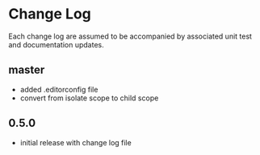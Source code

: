 # Change Log

Each change log are assumed to be accompanied by associated unit test and documentation updates.

## master

- added .editorconfig file
- convert from isolate scope to child scope

## 0.5.0

- initial release with change log file
